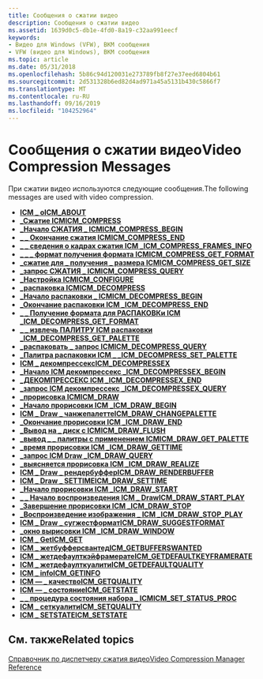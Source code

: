 ```yaml
---
title: Сообщения о сжатии видео
description: Сообщения о сжатии видео
ms.assetid: 1639d0c5-db1e-4fd0-8a19-c32aa991eecf
keywords:
- Видео для Windows (VFW), ВКМ сообщения
- VFW (видео для Windows), ВКМ сообщения
ms.topic: article
ms.date: 05/31/2018
ms.openlocfilehash: 5b86c94d120031e273789fb8f27e37eed6804b61
ms.sourcegitcommit: 2d531328b6ed82d4ad971a45a5131b430c5866f7
ms.translationtype: MT
ms.contentlocale: ru-RU
ms.lasthandoff: 09/16/2019
ms.locfileid: "104252964"
---
```

# <a name="video-compression-messages"></a><span data-ttu-id="c1ee9-105">Сообщения о сжатии видео</span><span class="sxs-lookup"><span data-stu-id="c1ee9-105">Video Compression Messages</span></span>

<span data-ttu-id="c1ee9-106">При сжатии видео используются следующие сообщения.</span><span class="sxs-lookup"><span data-stu-id="c1ee9-106">The following messages are used with video compression.</span></span>

-   [<span data-ttu-id="c1ee9-107">**ICM \_ о**</span><span class="sxs-lookup"><span data-stu-id="c1ee9-107">**ICM\_ABOUT**</span></span>](icm-about.md)
-   [<span data-ttu-id="c1ee9-108">**\_Сжатие ICM**</span><span class="sxs-lookup"><span data-stu-id="c1ee9-108">**ICM\_COMPRESS**</span></span>](icm-compress.md)
-   [<span data-ttu-id="c1ee9-109">**\_Начало СЖАТИЯ \_ ICM**</span><span class="sxs-lookup"><span data-stu-id="c1ee9-109">**ICM\_COMPRESS\_BEGIN**</span></span>](icm-compress-begin.md)
-   [<span data-ttu-id="c1ee9-110">**\_ \_ Окончание сжатия ICM**</span><span class="sxs-lookup"><span data-stu-id="c1ee9-110">**ICM\_COMPRESS\_END**</span></span>](icm-compress-end.md)
-   [<span data-ttu-id="c1ee9-111">**\_ \_ сведения о кадрах сжатия ICM \_**</span><span class="sxs-lookup"><span data-stu-id="c1ee9-111">**ICM\_COMPRESS\_FRAMES\_INFO**</span></span>](icm-compress-frames-info.md)
-   [<span data-ttu-id="c1ee9-112">**\_ \_ \_ формат получения формата ICM**</span><span class="sxs-lookup"><span data-stu-id="c1ee9-112">**ICM\_COMPRESS\_GET\_FORMAT**</span></span>](icm-compress-get-format.md)
-   [<span data-ttu-id="c1ee9-113">**\_сжатие для \_ получения \_ размера ICM**</span><span class="sxs-lookup"><span data-stu-id="c1ee9-113">**ICM\_COMPRESS\_GET\_SIZE**</span></span>](icm-compress-get-size.md)
-   [<span data-ttu-id="c1ee9-114">**\_запрос СЖАТИЯ \_ ICM**</span><span class="sxs-lookup"><span data-stu-id="c1ee9-114">**ICM\_COMPRESS\_QUERY**</span></span>](icm-compress-query.md)
-   [<span data-ttu-id="c1ee9-115">**\_Настройка ICM**</span><span class="sxs-lookup"><span data-stu-id="c1ee9-115">**ICM\_CONFIGURE**</span></span>](icm-configure.md)
-   [<span data-ttu-id="c1ee9-116">**\_распаковка ICM**</span><span class="sxs-lookup"><span data-stu-id="c1ee9-116">**ICM\_DECOMPRESS**</span></span>](icm-decompress.md)
-   [<span data-ttu-id="c1ee9-117">**\_Начало распаковки \_ ICM**</span><span class="sxs-lookup"><span data-stu-id="c1ee9-117">**ICM\_DECOMPRESS\_BEGIN**</span></span>](icm-decompress-begin.md)
-   [<span data-ttu-id="c1ee9-118">**\_Окончание распаковки ICM \_**</span><span class="sxs-lookup"><span data-stu-id="c1ee9-118">**ICM\_DECOMPRESS\_END**</span></span>](icm-decompress-end.md)
-   [<span data-ttu-id="c1ee9-119">**\_ \_ Получение формата для РАСПАКОВКи ICM \_**</span><span class="sxs-lookup"><span data-stu-id="c1ee9-119">**ICM\_DECOMPRESS\_GET\_FORMAT**</span></span>](icm-decompress-get-format.md)
-   [<span data-ttu-id="c1ee9-120">**\_ \_ извлечь ПАЛИТРУ ICM распаковки \_**</span><span class="sxs-lookup"><span data-stu-id="c1ee9-120">**ICM\_DECOMPRESS\_GET\_PALETTE**</span></span>](icm-decompress-get-palette.md)
-   [<span data-ttu-id="c1ee9-121">**\_распаковать \_ запрос ICM**</span><span class="sxs-lookup"><span data-stu-id="c1ee9-121">**ICM\_DECOMPRESS\_QUERY**</span></span>](icm-decompress-query.md)
-   [<span data-ttu-id="c1ee9-122">**\_Палитра распаковки ICM \_ \_**</span><span class="sxs-lookup"><span data-stu-id="c1ee9-122">**ICM\_DECOMPRESS\_SET\_PALETTE**</span></span>](icm-decompress-set-palette.md)
-   [<span data-ttu-id="c1ee9-123">**ICM \_ декомпрессекс**</span><span class="sxs-lookup"><span data-stu-id="c1ee9-123">**ICM\_DECOMPRESSEX**</span></span>](icm-decompressex.md)
-   [<span data-ttu-id="c1ee9-124">**\_Начало ICM декомпрессекс \_**</span><span class="sxs-lookup"><span data-stu-id="c1ee9-124">**ICM\_DECOMPRESSEX\_BEGIN**</span></span>](icm-decompressex-begin.md)
-   [<span data-ttu-id="c1ee9-125">**\_ДЕКОМПРЕССЕКС ICM \_**</span><span class="sxs-lookup"><span data-stu-id="c1ee9-125">**ICM\_DECOMPRESSEX\_END**</span></span>](icm-decompressex-end.md)
-   [<span data-ttu-id="c1ee9-126">**\_запрос ICM декомпрессекс \_**</span><span class="sxs-lookup"><span data-stu-id="c1ee9-126">**ICM\_DECOMPRESSEX\_QUERY**</span></span>](icm-decompressex-query.md)
-   [<span data-ttu-id="c1ee9-127">**\_прорисовка ICM**</span><span class="sxs-lookup"><span data-stu-id="c1ee9-127">**ICM\_DRAW**</span></span>](icm-draw.md)
-   [<span data-ttu-id="c1ee9-128">**\_Начало прорисовки ICM \_**</span><span class="sxs-lookup"><span data-stu-id="c1ee9-128">**ICM\_DRAW\_BEGIN**</span></span>](icm-draw-begin.md)
-   [<span data-ttu-id="c1ee9-129">**ICM \_ Draw \_ чанжепалетте**</span><span class="sxs-lookup"><span data-stu-id="c1ee9-129">**ICM\_DRAW\_CHANGEPALETTE**</span></span>](icm-draw-changepalette.md)
-   [<span data-ttu-id="c1ee9-130">**\_Окончание прорисовки ICM \_**</span><span class="sxs-lookup"><span data-stu-id="c1ee9-130">**ICM\_DRAW\_END**</span></span>](icm-draw-end.md)
-   [<span data-ttu-id="c1ee9-131">**\_Вывод на \_ диск с ICM**</span><span class="sxs-lookup"><span data-stu-id="c1ee9-131">**ICM\_DRAW\_FLUSH**</span></span>](icm-draw-flush.md)
-   [<span data-ttu-id="c1ee9-132">**\_вывод \_ \_ палитры с применением ICM**</span><span class="sxs-lookup"><span data-stu-id="c1ee9-132">**ICM\_DRAW\_GET\_PALETTE**</span></span>](icm-draw-get-palette.md)
-   [<span data-ttu-id="c1ee9-133">**\_время прорисовки ICM \_**</span><span class="sxs-lookup"><span data-stu-id="c1ee9-133">**ICM\_DRAW\_GETTIME**</span></span>](icm-draw-gettime.md)
-   [<span data-ttu-id="c1ee9-134">**\_запрос ICM Draw \_**</span><span class="sxs-lookup"><span data-stu-id="c1ee9-134">**ICM\_DRAW\_QUERY**</span></span>](icm-draw-query.md)
-   [<span data-ttu-id="c1ee9-135">**\_выясняется прорисовка ICM \_**</span><span class="sxs-lookup"><span data-stu-id="c1ee9-135">**ICM\_DRAW\_REALIZE**</span></span>](icm-draw-realize.md)
-   [<span data-ttu-id="c1ee9-136">**ICM \_ Draw \_ рендербуффер**</span><span class="sxs-lookup"><span data-stu-id="c1ee9-136">**ICM\_DRAW\_RENDERBUFFER**</span></span>](icm-draw-renderbuffer.md)
-   [<span data-ttu-id="c1ee9-137">**ICM \_ Draw \_ SETTIME**</span><span class="sxs-lookup"><span data-stu-id="c1ee9-137">**ICM\_DRAW\_SETTIME**</span></span>](icm-draw-settime.md)
-   [<span data-ttu-id="c1ee9-138">**\_Начало прорисовки ICM \_**</span><span class="sxs-lookup"><span data-stu-id="c1ee9-138">**ICM\_DRAW\_START**</span></span>](icm-draw-start.md)
-   [<span data-ttu-id="c1ee9-139">**\_ \_ Начало воспроизведения ICM \_ Draw**</span><span class="sxs-lookup"><span data-stu-id="c1ee9-139">**ICM\_DRAW\_START\_PLAY**</span></span>](icm-draw-start-play.md)
-   [<span data-ttu-id="c1ee9-140">**\_Завершение прорисовки ICM \_**</span><span class="sxs-lookup"><span data-stu-id="c1ee9-140">**ICM\_DRAW\_STOP**</span></span>](icm-draw-stop.md)
-   [<span data-ttu-id="c1ee9-141">**\_Воспроизведение изображения \_ ICM \_**</span><span class="sxs-lookup"><span data-stu-id="c1ee9-141">**ICM\_DRAW\_STOP\_PLAY**</span></span>](icm-draw-stop-play.md)
-   [<span data-ttu-id="c1ee9-142">**ICM \_ Draw \_ сугжестформат**</span><span class="sxs-lookup"><span data-stu-id="c1ee9-142">**ICM\_DRAW\_SUGGESTFORMAT**</span></span>](icm-draw-suggestformat.md)
-   [<span data-ttu-id="c1ee9-143">**\_окно вырисовки ICM \_**</span><span class="sxs-lookup"><span data-stu-id="c1ee9-143">**ICM\_DRAW\_WINDOW**</span></span>](icm-draw-window.md)
-   [<span data-ttu-id="c1ee9-144">**ICM \_ Get**</span><span class="sxs-lookup"><span data-stu-id="c1ee9-144">**ICM\_GET**</span></span>](icm-get.md)
-   [<span data-ttu-id="c1ee9-145">**ICM \_ жетбуфферсвантед**</span><span class="sxs-lookup"><span data-stu-id="c1ee9-145">**ICM\_GETBUFFERSWANTED**</span></span>](icm-getbufferswanted.md)
-   [<span data-ttu-id="c1ee9-146">**ICM \_ жетдефаулткэйфрамерате**</span><span class="sxs-lookup"><span data-stu-id="c1ee9-146">**ICM\_GETDEFAULTKEYFRAMERATE**</span></span>](icm-getdefaultkeyframerate.md)
-   [<span data-ttu-id="c1ee9-147">**ICM \_ жетдефаулткуалити**</span><span class="sxs-lookup"><span data-stu-id="c1ee9-147">**ICM\_GETDEFAULTQUALITY**</span></span>](icm-getdefaultquality.md)
-   [<span data-ttu-id="c1ee9-148">**ICM \_ info**</span><span class="sxs-lookup"><span data-stu-id="c1ee9-148">**ICM\_GETINFO**</span></span>](icm-getinfo.md)
-   [<span data-ttu-id="c1ee9-149">**ICM — \_ качество**</span><span class="sxs-lookup"><span data-stu-id="c1ee9-149">**ICM\_GETQUALITY**</span></span>](icm-getquality.md)
-   [<span data-ttu-id="c1ee9-150">**ICM — \_ состояние**</span><span class="sxs-lookup"><span data-stu-id="c1ee9-150">**ICM\_GETSTATE**</span></span>](icm-getstate.md)
-   [<span data-ttu-id="c1ee9-151">**\_ \_ процедура состояния набора \_ ICM**</span><span class="sxs-lookup"><span data-stu-id="c1ee9-151">**ICM\_SET\_STATUS\_PROC**</span></span>](icm-set-status-proc.md)
-   [<span data-ttu-id="c1ee9-152">**ICM \_ сеткуалити**</span><span class="sxs-lookup"><span data-stu-id="c1ee9-152">**ICM\_SETQUALITY**</span></span>](icm-setquality.md)
-   [<span data-ttu-id="c1ee9-153">**ICM \_ SETSTATE**</span><span class="sxs-lookup"><span data-stu-id="c1ee9-153">**ICM\_SETSTATE**</span></span>](icm-setstate.md)

## <a name="related-topics"></a><span data-ttu-id="c1ee9-154">См. также</span><span class="sxs-lookup"><span data-stu-id="c1ee9-154">Related topics</span></span>

<dl> <dt>

[<span data-ttu-id="c1ee9-155">Справочник по диспетчеру сжатия видео</span><span class="sxs-lookup"><span data-stu-id="c1ee9-155">Video Compression Manager Reference</span></span>](video-compression-manager-reference.md)
</dt> </dl>

 

 




